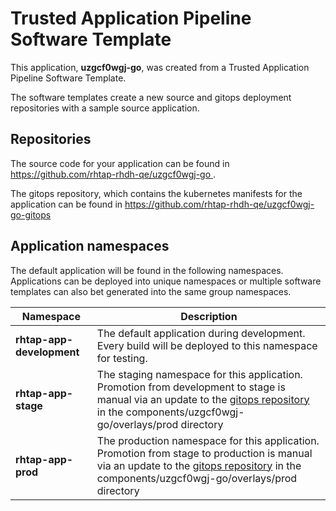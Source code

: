 # Trusted Application Pipeline Software Template

This application, **uzgcf0wgj-go**, was created from a Trusted Application Pipeline Software Template.

The software templates create a new source and gitops deployment repositories with a sample source application. 

## Repositories

The source code for your application can be found in [https://github.com/rhtap-rhdh-qe/uzgcf0wgj-go ](https://github.com/rhtap-rhdh-qe/uzgcf0wgj-go ).
 
The gitops repository, which contains the kubernetes manifests for the application can be found in 
[https://github.com/rhtap-rhdh-qe/uzgcf0wgj-go-gitops ](https://github.com/rhtap-rhdh-qe/uzgcf0wgj-go-gitops ) 

## Application namespaces 

The default application will be found in the following namespaces. Applications can be deployed into unique namespaces or multiple software templates can also bet generated into the same group namespaces.  

|  Namespace   |  Description   |  
| -------- | -------- |   
| **rhtap-app-development** | The default application during development. Every build will be deployed to this namespace for testing. | 
| **rhtap-app-stage** | The staging namespace for this application. Promotion from development to stage is manual via an update to the [gitops repository](https://github.com/rhtap-rhdh-qe/uzgcf0wgj-go-gitops ) in the components/uzgcf0wgj-go/overlays/prod directory |  
| **rhtap-app-prod** | The production namespace for this application. Promotion from stage to production is manual via an update to the [gitops repository](https://github.com/rhtap-rhdh-qe/uzgcf0wgj-go-gitops ) in the components/uzgcf0wgj-go/overlays/prod directory | 